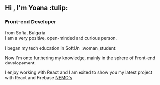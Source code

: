 <h2>Hi , I'm Yoana :tulip:</h2>
<h3>Front-end Developer </h3>
from Sofia, Bulgaria <br/>
I am a very positive, open-minded and curious person.<br/> 
<br/>
I began my tech education in SoftUni :woman_student: 

Now I'm onto furthering my knowledge, mainly in the sphere of Front-end developement.

I enjoy working with React and I am exited to show you my latest project with React and Firebase <a href="https://nemos-663db.web.app">NEMO's</a>



